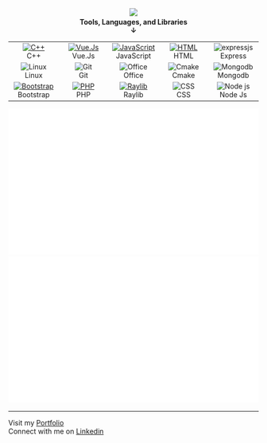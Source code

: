 <div align="center">
  <img src="resources/goat.png" width="5%" />
</div>

<div align="center">
  <b>Tools, Languages, and Libraries</b>
</div>

<div align="center">
  <b>&#8595;</b>
</div>

<div align="center" style="margin-top: 3px">
  <table>
    <tr>
      <td align="center" width="95">
        <a href="https://en.cppreference.com/w/"
          ><img src="resources/cpp.png" width="48" height="48" alt="C++"
        /></a>
        <br />C++
      </td>
      <td align="center" width="95">
        <a href="https://vuejs.org/guide/introduction.html"
          ><img src="resources/vue.png" width="48" height="48" alt="Vue.Js"
        /></a>
        <br />Vue.Js
      </td>
      <td align="center" width="95">
        <a href="https://developer.mozilla.org/en-US/docs/Web/JavaScript"
          ><img
            src="resources/javascript-original.svg"
            width="48"
            height="48"
            alt="JavaScript"
        /></a>
        <br />JavaScript
      </td>
      <td align="center" width="95">
        <a href="https://developer.mozilla.org/en-US/docs/Web/HTML"
          ><img src="resources/html.png" width="48" height="48" alt="HTML"
        /></a>
        <br />HTML
      </td>
      <td align="center" width="95">
        <img src="resources/expressjs.png" width="48" height="48" alt="expressjs" />
        <br />Express
      </td>
    </tr>
    <tr>
      <td align="center" width="95">
        <img src="resources/linux.png" width="48" height="48" alt="Linux" />
        <br />Linux
      </td>
      <td align="center" width="95">
        <img src="resources/git.png" width="48" height="48" alt="Git" />
        <br />Git
      </td>
      <td align="center" width="95">
        <img src="resources/office.png" width="48" height="48" alt="Office" />
        <br />Office
      </td>
      <td align="center" width="95">
        <img src="resources/cmake.png" width="48" height="48" alt="Cmake" />
        <br />Cmake
      </td>
      <td align="center" width="95">
        <img src="resources/mongodb.png" width="48" height="48" alt="Mongodb" />
        <br />Mongodb
      </td>
    </tr>
    <tr>
      <td align="center" width="95">
        <a href="https://getbootstrap.com/docs/5.2/getting-started/introduction/"
          ><img
            src="resources/bootstrap-plain.svg"
            width="48"
            height="48"
            alt="Bootstrap"
        /></a>
        <br />Bootstrap
      </td>
      <td align="center" width="95">
        <a href="https://devdocs.io/php/"
          ><img src="resources/PHP.png" width="48" height="48" alt="PHP"
        /></a>
        <br />PHP
      </td>
      <td align="center" width="95">
        <a href="https://www.raylib.com/"
          ><img src="resources/raylib.png" width="48" height="48" alt="Raylib"
        /></a>
        <br />Raylib
      </td>
      <td align="center" width="95">
        <img src="resources/css.png" width="48" height="48" alt="CSS" />
        <br />CSS
      </td>
      <td align="center" width="95">
        <img src="resources/nodejs.png" width="48" height="48" alt="Node js" />
        <br />Node Js
      </td>
    </tr>
  </table>
</div>

<div align="center">
  <img
    src="https://raw.githubusercontent.com/Puwya/ReadmePanel/master/generated/languages.svg#gh-dark-mode-only"
    alt="Puwya Languages"
  />
  <img
    src="https://raw.githubusercontent.com/Puwya/ReadmePanel/master/generated/overview.svg#gh-dark-mode-only"
    alt="Puwya Stats"
  />
</div>
<hr />
<div>
  <span>
    Visit my
    <a href="https://www.caguilera.dev/#/" target="_blank" rel="noopener noreferrer"
      >Portfolio</a
    >
  </span>
  <br />
  <span>
    Connect with me on
    <a
      href="https://www.linkedin.com/in/aguilerac/"
      target="_blank"
      rel="noopener noreferrer"
      >Linkedin</a
    >
  </span>
</div>
